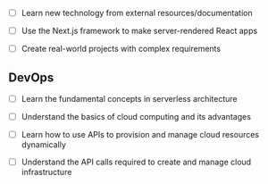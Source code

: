 - [ ] Learn new technology from external resources/documentation
- [ ] Use the Next.js framework to make server-rendered React apps
- [ ] Create real-world projects with complex requirements


## DevOps

- [ ] Learn the fundamental concepts in serverless architecture 
- [ ] Understand the basics of cloud computing and its advantages
- [ ] Learn how to use APIs to provision and manage cloud resources dynamically
- [ ] Understand the API calls required to create and manage cloud infrastructure

